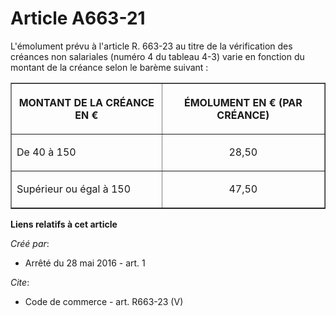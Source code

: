 # Article A663-21

L'émolument prévu à l'article R. 663-23 au titre de la vérification des créances non salariales (numéro 4 du tableau 4-3)
varie en fonction du montant de la créance selon le barème suivant : 

<table align="center" border="1" width="710">
  <tbody>
    <tr>
      <th>

MONTANT DE LA CRÉANCE EN € 

</th>
      <th>

ÉMOLUMENT EN € (PAR CRÉANCE) 

</th>
    </tr>
    <tr>
      <td align="left" valign="middle">

De 40 à 150 

</td>
      <td align="center" valign="middle">

28,50 

</td>
    </tr>
    <tr>
      <td align="left" valign="middle">

Supérieur ou égal à 150 

</td>
      <td align="center" valign="middle">

47,50

</td>
    </tr>
  </tbody>
</table>

**Liens relatifs à cet article**

_Créé par_:

  - Arrêté du 28 mai 2016 - art. 1

_Cite_:

  - Code de commerce - art. R663-23 (V)
